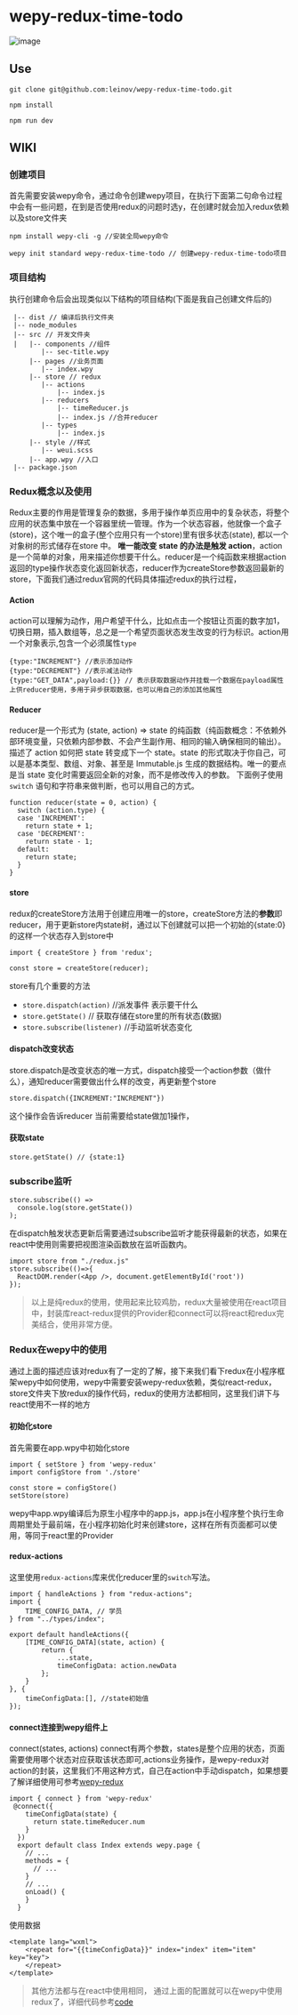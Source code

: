 # wepy-redux-time-todo
![image](https://github.com/leinov/leinov.github.io/raw/master/img/timeredux.gif)

## Use
```
git clone git@github.com:leinov/wepy-redux-time-todo.git

npm install

npm run dev
```

## WIKI
### 创建项目
首先需要安装wepy命令，通过命令创建wepy项目，在执行下面第二句命令过程中会有一些问题，在到是否使用redux的问题时选y，在创建时就会加入redux依赖以及store文件夹
```
npm install wepy-cli -g //安装全局wepy命令

wepy init standard wepy-redux-time-todo // 创建wepy-redux-time-todo项目
```

### 项目结构
执行创建命令后会出现类似以下结构的项目结构(下面是我自己创建文件后的)
```
 |-- dist // 编译后执行文件夹
 |-- node_modules
 |-- src // 开发文件夹
 |   |-- components //组件
        |-- sec-title.wpy
     |-- pages //业务页面
        |-- index.wpy
     |-- store // redux
        |-- actions
            |-- index.js
        |-- reducers
            |-- timeReducer.js
            |-- index.js //合并reducer
        |-- types
            |-- index.js
     |-- style //样式
        |-- weui.scss
     |-- app.wpy //入口
 |-- package.json
```

### Redux概念以及使用


Redux主要的作用是管理复杂的数据，多用于操作单页应用中的复杂状态，将整个应用的状态集中放在一个容器里统一管理。作为一个状态容器，他就像一个盒子(store)，这个唯一的盒子(整个应用只有一个store)里有很多状态(state), 都以一个对象树的形式储存在store 中。 **唯一能改变 state 的办法是触发 action**，action是一个简单的对象，用来描述你想要干什么。reducer是一个纯函数来根据action返回的type操作状态变化返回新状态，reducer作为createStore参数返回最新的store，下面我们通过redux官网的代码具体描述redux的执行过程，


#### Action

action可以理解为动作，用户希望干什么，比如点击一个按钮让页面的数字加1，切换日期，插入数组等，总之是一个希望页面状态发生改变的行为标识。action用一个对象表示,包含一个必须属性```type```
```
{type:"INCREMENT"} //表示添加动作
{type:"DECREMENT"} //表示减法动作
{type:"GET_DATA",payload:{}} // 表示获取数据动作并挂载一个数据在payload属性上供reducer使用，多用于异步获取数据，也可以用自己的添加其他属性
```
#### Reducer

reducer是一个形式为 (state, action) => state 的纯函数（纯函数概念：不依赖外部环境变量，只依赖内部参数、不会产生副作用、相同的输入确保相同的输出）。描述了 action 如何把 state 转变成下一个 state。state 的形式取决于你自己，可以是基本类型、数组、对象、甚至是 Immutable.js 生成的数据结构。唯一的要点是当 state  变化时需要返回全新的对象，而不是修改传入的参数。
下面例子使用 `switch` 语句和字符串来做判断，也可以用自己的方式。

```
function reducer(state = 0, action) {
  switch (action.type) {
  case 'INCREMENT':
    return state + 1;
  case 'DECREMENT':
    return state - 1;
  default:
    return state;
  }
}
```

#### store

redux的createStore方法用于创建应用唯一的store，createStore方法的**参数**即reducer，用于更新store内state树，通过以下创建就可以把一个初始的{state:0}的这样一个状态存入到store中
```
import { createStore } from 'redux';

const store = createStore(reducer);
```
store有几个重要的方法
* ```store.dispatch(action)```  //派发事件 表示要干什么
* ```store.getState()``` // 获取存储在store里的所有状态(数据)
* ```store.subscribe(listener)``` //手动监听状态变化

#### dispatch改变状态

store.dispatch是改变状态的唯一方式，dispatch接受一个action参数（做什么），通知reducer需要做出什么样的改变，再更新整个store
```
store.dispatch({INCREMENT:"INCREMENT"})
```
这个操作会告诉reducer 当前需要给state做加1操作，
#### 获取state
```
store.getState() // {state:1}
```

### subscribe监听
```
store.subscribe(() =>
  console.log(store.getState())
);
```
在dispatch触发状态更新后需要通过subscribe监听才能获得最新的状态，如果在react中使用则需要把视图渲染函数放在监听函数内。
```
import store from "./redux.js"
store.subscribe(()=>{
  ReactDOM.render(<App />, document.getElementById('root'))
});
```
> 以上是纯redux的使用，使用起来比较鸡肋，redux大量被使用在react项目中，封装库react-redux提供的Provider和connect可以将react和redux完美结合，使用非常方便。


### Redux在wepy中的使用
通过上面的描述应该对redux有了一定的了解，接下来我们看下redux在小程序框架wepy中如何使用，wepy中需要安装wepy-redux依赖，类似react-redux，store文件夹下放redux的操作代码，redux的使用方法都相同，这里我们讲下与react使用不一样的地方

#### 初始化store
首先需要在app.wpy中初始化store
```
import { setStore } from 'wepy-redux'
import configStore from './store'

const store = configStore()
setStore(store)
```
wepy中app.wpy编译后为原生小程序中的app.js，app.js在小程序整个执行生命周期里处于最前端，在小程序初始化时来创建store，这样在所有页面都可以使用，等同于react里的Provider

#### redux-actions
这里使用```redux-actions```库来优化reducer里的```switch```写法。
```
import { handleActions } from "redux-actions";
import {
	TIME_CONFIG_DATA, // 学员
} from "../types/index";

export default handleActions({
	[TIME_CONFIG_DATA](state, action) {
		return {
			...state,
			timeConfigData: action.newData
		};
	}
}, {
	timeConfigData:[], //state初始值
});
```

#### connect连接到wepy组件上
connect(states, actions) connect有两个参数，states是整个应用的状态，页面需要使用哪个状态对应获取该状态即可,actions业务操作，是wepy-redux对action的封装，这里我们不用这种方式，自己在action中手动dispatch，如果想要了解详细使用可参考[wepy-redux](https://www.npmjs.com/package/wepy-redux)
```
import { connect } from 'wepy-redux'
 @connect({
    timeConfigData(state) {
      return state.timeReducer.num
    }
  })
  export default class Index extends wepy.page {
  	// ...
    methods = {
      // ...
    }
    // ...
    onLoad() {
    }
  }
```
使用数据
```
<template lang="wxml">
    <repeat for="{{timeConfigData}}" index="index" item="item" key="key">
    </repeat>
</template>
```

> 其他方法都与在react中使用相同， 通过上面的配置就可以在wepy中使用redux了，详细代码参考[code](https://github.com/leinov/wepy-redux-time-todo)
